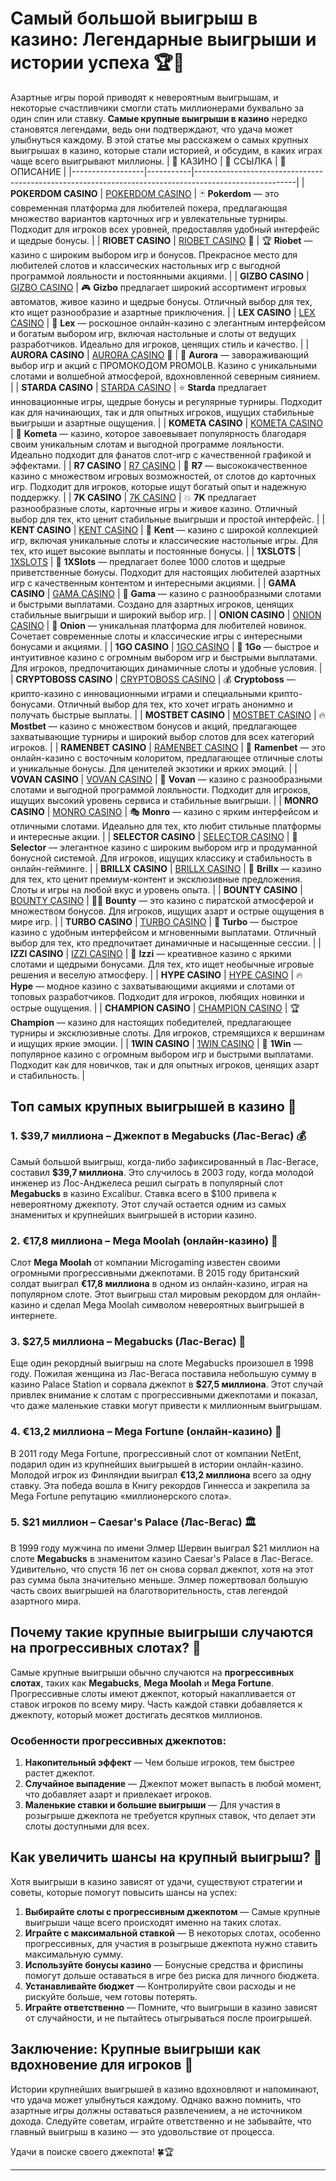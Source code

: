 # Самый большой выигрыш в казино: Легендарные выигрыши и истории успеха 🏆💸

Азартные игры порой приводят к невероятным выигрышам, и некоторые счастливчики смогли стать миллионерами буквально за один спин или ставку. **Самые крупные выигрыши в казино** нередко становятся легендами, ведь они подтверждают, что удача может улыбнуться каждому. В этой статье мы расскажем о самых крупных выигрышах в казино, которые стали историей, и обсудим, в каких играх чаще всего выигрывают миллионы.
| 🎰 КАЗИНО         | 🔗 ССЫЛКА | 📜 ОПИСАНИЕ                                                                                            |
|------------------|-----------|-------------------------------------------------------------------------------------------------------|
| **POKERDOM CASINO** | [POKERDOM CASINO](https://brandplay.link/Bxg7SC7H) | 🃏 **Pokerdom** — это современная платформа для любителей покера, предлагающая множество вариантов карточных игр и увлекательные турниры. Подходит для игроков всех уровней, предоставляя удобный интерфейс и щедрые бонусы. |
| **RIOBET CASINO**   | [RIOBET CASINO](https://brandplay.link/dtx89f2L) 🌟 | 🏆 **Riobet** — казино с широким выбором игр и бонусов. Прекрасное место для любителей слотов и классических настольных игр с выгодной программой лояльности и постоянными акциями. |
| **GIZBO CASINO**    | [GIZBO CASINO](https://gizbo-tea02.com/c8e962e89) | 🎮 **Gizbo** предлагает широкий ассортимент игровых автоматов, живое казино и щедрые бонусы. Отличный выбор для тех, кто ищет разнообразие и азартные приключения. |
| **LEX CASINO**      | [LEX CASINO](https://brandplay.link/2HFTmBc8) | 🏅 **Lex** — роскошное онлайн-казино с элегантным интерфейсом и богатым выбором игр, включая настольные и слоты от ведущих разработчиков. Идеально для игроков, ценящих стиль и качество. |
| **AURORA CASINO**   | [AURORA CASINO](https://10trafic-stat2.com/click/668546566bcc6313411604c7/6766/15114/subaccount?promocode=PROMOLB) 🌌 | 🌌 **Aurora** — завораживающий выбор игр и акций с ПРОМОКОДОМ PROMOLB. Казино с уникальными слотами и волшебной атмосферой, вдохновленной северным сиянием. |
| **STARDA CASINO**   | [STARDA CASINO](https://brandplay.link/cpFQbWKn) | ⭐ **Starda** предлагает инновационные игры, щедрые бонусы и регулярные турниры. Подходит как для начинающих, так и для опытных игроков, ищущих стабильные выигрыши и азартные ощущения. |
| **KOMETA CASINO**   | [KOMETA CASINO](https://brandplay.link/tLG15CCb) | 🌠 **Kometa** — казино, которое завоевывает популярность благодаря своим уникальным слотам и выгодной программе лояльности. Идеально подходит для фанатов слот-игр с качественной графикой и эффектами. |
| **R7 CASINO**       | [R7 CASINO](https://brandplay.link/zPmNmTWG) | 🎯 **R7** — высококачественное казино с множеством игровых возможностей, от слотов до карточных игр. Подходит для игроков, которые ищут богатый опыт и надежную поддержку. |
| **7K CASINO**       | [7K CASINO](https://brandplay.link/dd46bNgD) | 💥 **7K** предлагает разнообразные слоты, карточные игры и живое казино. Отличный выбор для тех, кто ценит стабильные выигрыши и простой интерфейс. |
| **KENT CASINO**     | [KENT CASINO](https://brandplay.link/tj7BwCb4) | 🎲 **Kent** — казино с широкой коллекцией игр, включая уникальные слоты и классические настольные игры. Для тех, кто ищет высокие выплаты и постоянные бонусы. |
| **1XSLOTS**         | [1XSLOTS](https://brandplay.link/R4xfxqdm) | 🎰 **1XSlots** — предлагает более 1000 слотов и щедрые приветственные бонусы. Подходит для настоящих любителей азартных игр с качественным контентом и интересными акциями. |
| **GAMA CASINO**     | [GAMA CASINO](https://brandplay.link/zrZpLFTP) | 💎 **Gama** — казино с разнообразными слотами и быстрыми выплатами. Создано для азартных игроков, ценящих стабильные выигрыши и широкий выбор игр. |
| **ONION CASINO**    | [ONION CASINO](https://obclk001-2d.top/click?offer_id=986&partner_id=10542&landing_id=1798&utm_medium=affiliate&sub_1=oncasino3) | 🍄 **Onion** — уникальная платформа для любителей новинок. Сочетает современные слоты и классические игры с интересными бонусами и акциями. |
| **1GO CASINO**      | [1GO CASINO](https://1go-ircp01.com/ce015f410) | 🚀 **1Go** — быстрое и интуитивное казино с огромным выбором игр и быстрыми выплатами. Для игроков, предпочитающих динамичные слоты и удобные условия. |
| **CRYPTOBOSS CASINO** | [CRYPTOBOSS CASINO](https://cryptobossc.online/d847bcfa9) | 💰 **Cryptoboss** — крипто-казино с инновационными играми и специальными крипто-бонусами. Отличный выбор для тех, кто хочет играть анонимно и получать быстрые выплаты. |
| **MOSTBET CASINO**  | [MOSTBET CASINO](https://ktbtis024ifqfn0mst.com/beQs) | 🔥 **Mostbet** — казино с множеством бонусов и акций, предлагающее захватывающие турниры и широкий выбор слотов для всех категорий игроков. |
| **RAMENBET CASINO** | [RAMENBET CASINO](https://get.saltyram.com/ru/registration?apkpop=0&partner=p24970p3296034p5526) | 🍜 **Ramenbet** — это онлайн-казино с восточным колоритом, предлагающее отличные слоты и уникальные бонусы. Для ценителей экзотики и ярких эмоций. |
| **VOVAN CASINO**    | [VOVAN CASINO](https://vovan.site/d098ab058) | 🎉 **Vovan** — казино с разнообразными слотами и выгодной программой лояльности. Подходит для игроков, ищущих высокий уровень сервиса и стабильные выигрыши. |
| **MONRO CASINO**    | [MONRO CASINO](https://mnr-ircp01.com/c3ce72a2c) | 🎭 **Monro** — казино с ярким интерфейсом и отличными слотами. Идеально для тех, кто любит стильные платформы и интересные акции. |
| **SELECTOR CASINO** | [SELECTOR CASINO](https://gosel.vc/SELVK) | 🎩 **Selector** — элегантное казино с широким выбором игр и продуманной бонусной системой. Для игроков, ищущих классику и стабильность в онлайн-гейминге. |
| **BRILLX CASINO**   | [BRILLX CASINO](https://brillx.uno/BRIVK) | 💎 **Brillx** — казино для тех, кто ценит премиум-контент и эксклюзивные предложения. Слоты и игры на любой вкус и уровень опыта. |
| **BOUNTY CASINO**   | [BOUNTY CASINO](https://bounty-casino.de/BOVK) | 🏴‍☠️ **Bounty** — это казино с пиратской атмосферой и множеством бонусов. Для игроков, ищущих азарт и острые ощущения в мире игр. |
| **TURBO CASINO**    | [TURBO CASINO](https://turbo-casino.ch/TURVK) | 💨 **Turbo** — быстрое казино с удобным интерфейсом и мгновенными выплатами. Отличный выбор для тех, кто предпочитает динамичные и насыщенные сессии. |
| **IZZI CASINO**     | [IZZI CASINO](https://izzi-fr03.com/ca7c8a7b7) | 🌈 **Izzi** — креативное казино с яркими слотами и щедрыми бонусами. Для тех, кто ищет необычные игровые решения и веселую атмосферу. |
| **HYPE CASINO**     | [HYPE CASINO](https://hypekaz.com/dc2f44ad0) | 🔥 **Hype** — модное казино с захватывающими акциями и слотами от топовых разработчиков. Подходит для игроков, любящих новинки и острые ощущения. |
| **CHAMPION CASINO** | [CHAMPION CASINO](https://champcasino.ink/pobeda/doa-hats?p80412p305331p112c) | 🏆 **Champion** — казино для настоящих победителей, предлагающее турниры и эксклюзивные слоты. Для игроков, стремящихся к вершинам и ищущих яркие эмоции. |
| **1WIN CASINO**     | [1WIN CASINO](https://brandplay.link/6F5VqbyZ) | 🎯 **1Win** — популярное казино с огромным выбором игр и быстрыми выплатами. Подходит как для новичков, так и для опытных игроков, ценящих азарт и стабильность. |

## Топ самых крупных выигрышей в казино 🎉

### 1. $39,7 миллиона – Джекпот в Megabucks (Лас-Вегас) 💰

Самый большой выигрыш, когда-либо зафиксированный в Лас-Вегасе, составил **$39,7 миллиона**. Это случилось в 2003 году, когда молодой инженер из Лос-Анджелеса решил сыграть в популярный слот **Megabucks** в казино Excalibur. Ставка всего в $100 привела к невероятному джекпоту. Этот случай остается одним из самых знаменитых и крупнейших выигрышей в истории казино.

### 2. €17,8 миллиона – Mega Moolah (онлайн-казино) 🎰

Слот **Mega Moolah** от компании Microgaming известен своими огромными прогрессивными джекпотами. В 2015 году британский солдат выиграл **€17,8 миллиона** в одном из онлайн-казино, играя на популярном слоте. Этот выигрыш стал мировым рекордом для онлайн-казино и сделал Mega Moolah символом невероятных выигрышей в интернете.

### 3. $27,5 миллиона – Megabucks (Лас-Вегас) 🎲

Еще один рекордный выигрыш на слоте Megabucks произошел в 1998 году. Пожилая женщина из Лас-Вегаса поставила небольшую сумму в казино Palace Station и сорвала джекпот в **$27,5 миллиона**. Этот случай привлек внимание к слотам с прогрессивными джекпотами и показал, что даже маленькие ставки могут привести к миллионным выигрышам.

### 4. €13,2 миллиона – Mega Fortune (онлайн-казино) 🤑

В 2011 году Mega Fortune, прогрессивный слот от компании NetEnt, подарил один из крупнейших выигрышей в истории онлайн-казино. Молодой игрок из Финляндии выиграл **€13,2 миллиона** всего за одну ставку. Эта победа вошла в Книгу рекордов Гиннесса и закрепила за Mega Fortune репутацию «миллионерского слота».

### 5. $21 миллион – Caesar's Palace (Лас-Вегас) 🏛️

В 1999 году мужчина по имени Элмер Шервин выиграл $21 миллион на слоте **Megabucks** в знаменитом казино Caesar's Palace в Лас-Вегасе. Удивительно, что спустя 16 лет он снова сорвал джекпот, хотя на этот раз сумма была значительно меньше. Элмер пожертвовал большую часть своих выигрышей на благотворительность, став легендой азартного мира.

## Почему такие крупные выигрыши случаются на прогрессивных слотах? 🎰

Самые крупные выигрыши обычно случаются на **прогрессивных слотах**, таких как **Megabucks**, **Mega Moolah** и **Mega Fortune**. Прогрессивные слоты имеют джекпот, который накапливается от ставок игроков по всему миру. Часть каждой ставки добавляется к джекпоту, который может достигать десятков миллионов.

### Особенности прогрессивных джекпотов:

1. **Накопительный эффект** — Чем больше игроков, тем быстрее растет джекпот.
2. **Случайное выпадение** — Джекпот может выпасть в любой момент, что добавляет азарт и привлекает игроков.
3. **Маленькие ставки и большие выигрыши** — Для участия в розыгрыше джекпота не требуется крупных ставок, что делает эти слоты доступными для всех.

## Как увеличить шансы на крупный выигрыш? 🎯

Хотя выигрыши в казино зависят от удачи, существуют стратегии и советы, которые помогут повысить шансы на успех:

1. **Выбирайте слоты с прогрессивным джекпотом** — Самые крупные выигрыши чаще всего происходят именно на таких слотах.
2. **Играйте с максимальной ставкой** — В некоторых слотах, особенно прогрессивных, для участия в розыгрыше джекпота нужно ставить максимальную сумму.
3. **Используйте бонусы казино** — Бонусные средства и фриспины помогут дольше оставаться в игре без риска для личного бюджета.
4. **Устанавливайте бюджет** — Контролируйте свои расходы и не рискуйте больше, чем готовы потерять.
5. **Играйте ответственно** — Помните, что выигрыши в казино зависят от случайности, и не пытайтесь отыгрываться после проигрышей.

## Заключение: Крупные выигрыши как вдохновение для игроков 💸

Истории крупнейших выигрышей в казино вдохновляют и напоминают, что удача может улыбнуться каждому. Однако важно помнить, что азартные игры должны оставаться развлечением, а не источником дохода. Следуйте советам, играйте ответственно и не забывайте, что главный выигрыш в казино — это удовольствие от процесса.

Удачи в поиске своего джекпота! 🍀🏆

---

